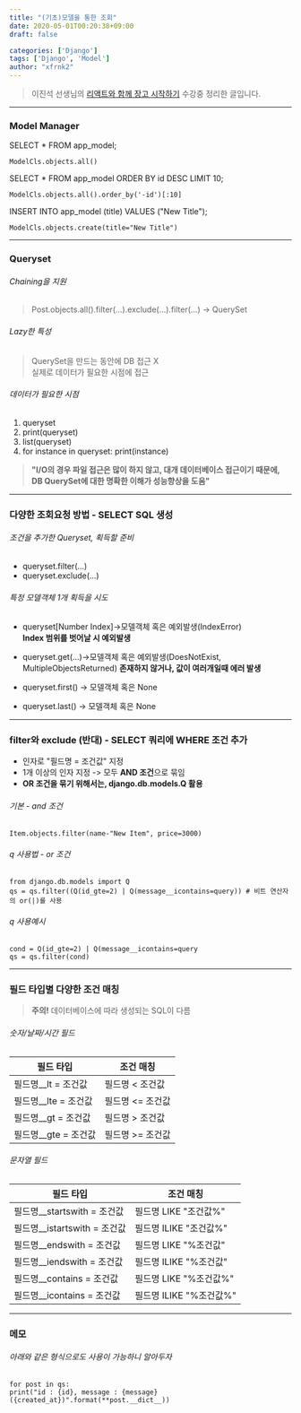 ```yaml
---
title: "(기초)모델을 통한 조회"
date: 2020-05-01T00:20:38+09:00
draft: false

categories: ['Django']
tags: ['Django', 'Model']
author: "xfrnk2"
---
```

>이진석 선생님의 [리액트와 함께 장고 시작하기](https://educast.com/course/web/ZU53) 수강중 정리한 글입니다.
---
### Model Manager
SELECT * FROM app_model;
~~~
ModelCls.objects.all()
~~~
SELECT * FROM app_model ORDER BY id DESC LIMIT 10;
~~~
ModelCls.objects.all().order_by('-id')[:10]
~~~
INSERT INTO app_model (title) VALUES ("New Title");
~~~
ModelCls.objects.create(title="New Title")
~~~
---
### Queryset

###### Chaining을 지원
> Post.objects.all().filter(...).exclude(...).filter(...) -> QuerySet

###### Lazy한 특성
>  QuerySet을 만드는 동안에 DB 접근 X  
> 실제로 데이터가 필요한 시점에 접근
###### 데이터가 필요한 시점
  1. queryset
  2. print(queryset)
  3. list(queryset)
  4. for instance in queryset: print(instance)
> **"I/O의 경우 파일 접근은 많이 하지 않고, 대개 데이터베이스 접근이기 때문에, DB QuerySet에 대한 명확한 이해가 성능향상을 도움"**
---
### 다양한 조회요청 방법 - SELECT SQL 생성
###### 조건을 추가한 Queryset, 획득할 준비

+ queryset.filter(...)  
+ queryset.exclude(...)
###### 특정 모델객체 1개 획득을 시도

+ queryset[Number Index]->모델객체 혹은 예외발생(IndexError)  
**Index 범위를 벗어날 시 예외발생**  

+ queryset.get(...)->모델객체 혹은 예외발생(DoesNotExist, MultipleObjectsReturned)
**존재하지 않거나, 값이 여러개일때 에러 발생**
+ queryset.first() -> 모델객체 혹은 None 
+ queryset.last() -> 모델객체 혹은 None
---
### filter와 exclude (반대) - SELECT 쿼리에 WHERE 조건 추가
+ 인자로 "필드명 = 조건값" 지정
+ 1개 이상의 인자 지정 -> 모두 **AND 조건**으로 묶임
+ **OR 조건을 묶기 위해서는, django.db.models.Q 활용**

###### 기본 - and 조건
~~~
Item.objects.filter(name-"New Item", price=3000)
~~~
###### q 사용법 - or 조건 
~~~
from django.db.models import Q
qs = qs.filter((Q(id_gte=2) | Q(message__icontains=query)) # 비트 연산자의 or(|)를 사용
~~~
###### q 사용예시
~~~
cond = Q(id_gte=2) | Q(message__icontains=query
qs = qs.filter(cond)
~~~
---
### 필드 타입별 다양한 조건 매칭
> **주의!** 데이터베이스에 따라 생성되는 SQL이 다름
###### 숫자/날짜/시간 필드
|필드 타입|조건 매칭|
|-|-|
필드명__lt = 조건값 | 필드명 < 조건값 
필드명__lte = 조건값 | 필드명 <= 조건값 
필드명__gt = 조건값 | 필드명 > 조건값 
필드명__gte = 조건값 | 필드명 >= 조건값   
    
    
###### 문자열 필드
|필드 타입|조건 매칭|
|-|-|
필드명__startswith = 조건값 | 필드명 LIKE "조건값%"
필드명__istartswith = 조건값 | 필드명 ILIKE "조건값%"
필드명__endswith = 조건값 | 필드명 LIKE "%조건값"
필드명__iendswith = 조건값 | 필드명 ILIKE "%조건값"
필드명__contains = 조건값 | 필드명 LIKE "%조건값%"
필드명__icontains = 조건값 | 필드명 ILIKE "%조건값%"
---
### 메모
###### 아래와 같은 형식으로도 사용이 가능하니 알아두자
~~~
for post in qs:
print("id : {id}, message : {message} ({created_at})".format(**post.__dict__)) 
~~~

